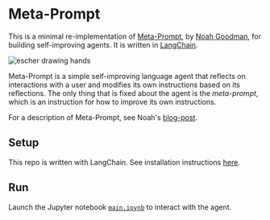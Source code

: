 # Meta-Prompt
This is a minimal re-implementation of [Meta-Prompt](https://noahgoodman.substack.com/p/meta-prompt-a-simple-self-improving), by [Noah Goodman](https://cocolab.stanford.edu/ndg), for building self-improving agents. It is written in [LangChain](https://github.com/hwchase17/langchain).

![escher drawing hands](assets/escher_drawing_hands.png)

Meta-Prompt is a simple self-improving language agent that reflects on interactions with a user and modifies its own instructions based on its reflections. The only thing that is fixed about the agent is the *meta-prompt*, which is an instruction for how to improve its own instructions.

For a description of Meta-Prompt, see Noah's [blog-post](https://noahgoodman.substack.com/p/meta-prompt-a-simple-self-improving).

## Setup
This repo is written with LangChain. See installation instructions [here](https://github.com/hwchase17/langchain#quick-install).

## Run
Launch the Jupyter notebook [`main.ipynb`](https://github.com/mbchang/meta-prompt/blob/main/main.ipynb) to interact with the agent.
